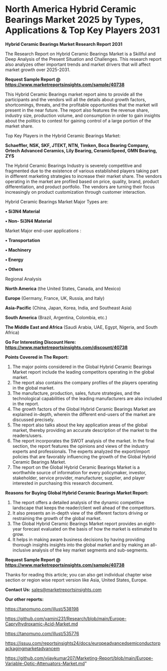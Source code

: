 # North America Hybrid Ceramic Bearings Market 2025 by Types, Applications & Top Key Players 2031

<strong>Hybrid Ceramic Bearings Market Research Report 2031</strong>

The Research Report on Hybrid Ceramic Bearings Market is a Skillful and Deep Analysis of the Present Situation and Challenges. This research report also analyzes other important trends and market drivers that will affect market growth over 2025-2031.

<strong>Request Sample Report @ <a href=https://www.marketreportsinsights.com/sample/40738>https://www.marketreportsinsights.com/sample/40738</a></strong>

This Hybrid Ceramic Bearings market report aims to provide all the participants and the vendors will all the details about growth factors, shortcomings, threats, and the profitable opportunities that the market will present in the near future. The report also features the revenue share, industry size, production volume, and consumption in order to gain insights about the politics to contest for gaining control of a large portion of the market share.

Top Key Players in the Hybrid Ceramic Bearings Market:

<strong>Schaeffler, NSK, SKF, JTEKT, NTN, Timken, Boca Bearing Company, Ortech Advanced Ceramics, Lily Bearing, CeramicSpeed, GMN Bearing, ZYS</strong>

The Hybrid Ceramic Bearings Industry is severely competitive and fragmented due to the existence of various established players taking part in different marketing strategies to increase their market share. The vendors operating in the market are profiled based on price, quality, brand, product differentiation, and product portfolio. The vendors are turning their focus increasingly on product customization through customer interaction.

Hybrid Ceramic Bearings Market Major Types are:

<strong>•  Si3N4 Material

•  Non- Si3N4 Material</strong>

Market Major end-user applications :

<strong>•  Transportation

•  Machinery

•  Energy

•  Others</strong>

Regional Analysis

</u><strong><b>North America</b></strong> (the United States, Canada, and Mexico)

<strong><b>Europe </b></strong>(Germany, France, UK, Russia, and Italy)

<strong><b>Asia-Pacific</b></strong> (China, Japan, Korea, India, and Southeast Asia)

<strong><b>South America</b></strong> (Brazil, Argentina, Colombia, etc.)

<strong><b>The Middle East and Africa</b></strong> (Saudi Arabia, UAE, Egypt, Nigeria, and South Africa)

<strong>Go For Interesting Discount Here: <a href=https://www.marketreportsinsights.com/discount/40738>https://www.marketreportsinsights.com/discount/40738</a></strong>

<strong>Points Covered in The Report:</strong>
<ol>
  <li>The major points considered in the Global Hybrid Ceramic Bearings Market report include the leading competitors operating in the global market.</li>
  <li>The report also contains the company profiles of the players operating in the global market.</li>
  <li>The manufacture, production, sales, future strategies, and the technological capabilities of the leading manufacturers are also included in the report.</li>
  <li>The growth factors of the Global Hybrid Ceramic Bearings Market are explained in-depth, wherein the different end-users of the market are discussed precisely.</li>
  <li>The report also talks about the key application areas of the global market, thereby providing an accurate description of the market to the readers/users.</li>
  <li>The report incorporates the SWOT analysis of the market. In the final section, the report features the opinions and views of the industry experts and professionals. The experts analyzed the export/import policies that are favorably influencing the growth of the Global Hybrid Ceramic Bearings Market.</li>
  <li>The report on the Global Hybrid Ceramic Bearings Market is a worthwhile source of information for every policymaker, investor, stakeholder, service provider, manufacturer, supplier, and player interested in purchasing this research document.</li>
</ol>
<strong>Reasons for Buying Global Hybrid Ceramic Bearings Market Report:</strong>

<ol>
  <li>The report offers a detailed analysis of the dynamic competitive landscape that keeps the reader/client well ahead of the competitors.</li>
  <li>It also presents an in-depth view of the different factors driving or restraining the growth of the global market.</li>
  <li>The Global Hybrid Ceramic Bearings Market report provides an eight-year forecast evaluated on the basis of how the market is estimated to grow.</li>
  <li>It helps in making aware business decisions by having providing thorough insights insights into the global market and by making an all-inclusive analysis of the key market segments and sub-segments.</li>
</ol>
<strong>Request Sample Report @ <a href=https://www.marketreportsinsights.com/sample/40738>https://www.marketreportsinsights.com/sample/40738</a></strong>


Thanks for reading this article; you can also get individual chapter wise section or region wise report version like Asia, United States, Europe.

<strong>Contact Us:</strong>
sales@marketreportsinsights.com

<strong>Our other reports:</strong>

<a href=https://tanomuno.com/illust/538198>https://tanomuno.com/illust/538198</a>

<a href=https://github.com/yamini231/Research/blob/main/Europe-Caprylhydroxamic-Acid-Market.md>https://github.com/yamini231/Research/blob/main/Europe-Caprylhydroxamic-Acid-Market.md</a>

<a href=https://tanomuno.com/illust/535776>https://tanomuno.com/illust/535776</a>

<a href=https://issuu.com/reportsinsights24/docs/europeadvancedsemiconductorpackagingmarketadvancem>https://issuu.com/reportsinsights24/docs/europeadvancedsemiconductorpackagingmarketadvancem</a>

<a href=https://github.com/vijaykumar207/Marketing-Report/blob/main/Europe-Variable-Optic-Attenuators-Market.md>https://github.com/vijaykumar207/Marketing-Report/blob/main/Europe-Variable-Optic-Attenuators-Market.md</a>"
